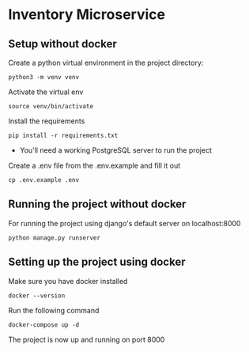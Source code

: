 # Inventory Microservice
## Setup without docker
Create a python virtual environment in the project directory:
```shell
python3 -m venv venv
```
Activate the virtual env
```shell
source venv/bin/activate
```
Install the requirements
```shell
pip install -r requirements.txt
```
* You'll need a working PostgreSQL server to run the project

Create a .env file from the .env.example and fill it out
```shell
cp .env.example .env
```
## Running the project without docker
For running the project using django's default server on localhost:8000
```shell
python manage.py runserver
```

## Setting up the project using docker
Make sure you have docker installed
```shell
docker --version
```
Run the following command
```shell
docker-compose up -d
```
The project is now up and running on port 8000